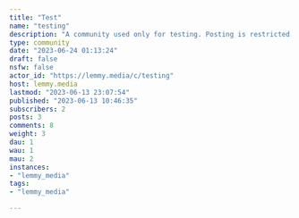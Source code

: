```yaml
---
title: "Test" 
name: "testing"
description: "A community used only for testing. Posting is restricted to moderators only."
type: community
date: "2023-06-24 01:13:24"
draft: false
nsfw: false
actor_id: "https://lemmy.media/c/testing"
host: lemmy.media
lastmod: "2023-06-13 23:07:54"
published: "2023-06-13 10:46:35"
subscribers: 2
posts: 3
comments: 8
weight: 3
dau: 1
wau: 1
mau: 2
instances:
- "lemmy_media"
tags: 
- "lemmy_media"

---
```

